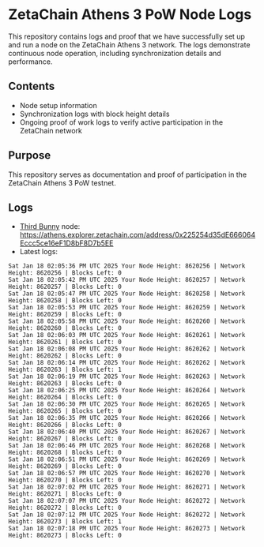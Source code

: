 # ZetaChain Athens 3 PoW Node Logs
This repository contains logs and proof that we have successfully set up and run a node on the ZetaChain Athens 3 network. The logs demonstrate continuous node operation, including synchronization details and performance.

## Contents
- Node setup information
- Synchronization logs with block height details
- Ongoing proof of work logs to verify active participation in the ZetaChain network

## Purpose
This repository serves as documentation and proof of participation in the ZetaChain Athens 3 PoW testnet.

## Logs

- [Third Bunny](https://thirdbunny.xyz/) node: https://athens.explorer.zetachain.com/address/0x225254d35dE666064Eccc5ce16eF1D8bF8D7b5EE
- Latest logs:
```
Sat Jan 18 02:05:36 PM UTC 2025 Your Node Height: 8620256 | Network Height: 8620256 | Blocks Left: 0
Sat Jan 18 02:05:42 PM UTC 2025 Your Node Height: 8620257 | Network Height: 8620257 | Blocks Left: 0
Sat Jan 18 02:05:47 PM UTC 2025 Your Node Height: 8620258 | Network Height: 8620258 | Blocks Left: 0
Sat Jan 18 02:05:53 PM UTC 2025 Your Node Height: 8620259 | Network Height: 8620259 | Blocks Left: 0
Sat Jan 18 02:05:58 PM UTC 2025 Your Node Height: 8620260 | Network Height: 8620260 | Blocks Left: 0
Sat Jan 18 02:06:03 PM UTC 2025 Your Node Height: 8620261 | Network Height: 8620261 | Blocks Left: 0
Sat Jan 18 02:06:08 PM UTC 2025 Your Node Height: 8620262 | Network Height: 8620262 | Blocks Left: 0
Sat Jan 18 02:06:14 PM UTC 2025 Your Node Height: 8620262 | Network Height: 8620263 | Blocks Left: 1
Sat Jan 18 02:06:19 PM UTC 2025 Your Node Height: 8620263 | Network Height: 8620263 | Blocks Left: 0
Sat Jan 18 02:06:25 PM UTC 2025 Your Node Height: 8620264 | Network Height: 8620264 | Blocks Left: 0
Sat Jan 18 02:06:30 PM UTC 2025 Your Node Height: 8620265 | Network Height: 8620265 | Blocks Left: 0
Sat Jan 18 02:06:35 PM UTC 2025 Your Node Height: 8620266 | Network Height: 8620266 | Blocks Left: 0
Sat Jan 18 02:06:40 PM UTC 2025 Your Node Height: 8620267 | Network Height: 8620267 | Blocks Left: 0
Sat Jan 18 02:06:46 PM UTC 2025 Your Node Height: 8620268 | Network Height: 8620268 | Blocks Left: 0
Sat Jan 18 02:06:51 PM UTC 2025 Your Node Height: 8620269 | Network Height: 8620269 | Blocks Left: 0
Sat Jan 18 02:06:57 PM UTC 2025 Your Node Height: 8620270 | Network Height: 8620270 | Blocks Left: 0
Sat Jan 18 02:07:02 PM UTC 2025 Your Node Height: 8620271 | Network Height: 8620271 | Blocks Left: 0
Sat Jan 18 02:07:07 PM UTC 2025 Your Node Height: 8620272 | Network Height: 8620272 | Blocks Left: 0
Sat Jan 18 02:07:12 PM UTC 2025 Your Node Height: 8620272 | Network Height: 8620273 | Blocks Left: 1
Sat Jan 18 02:07:18 PM UTC 2025 Your Node Height: 8620273 | Network Height: 8620273 | Blocks Left: 0
```
